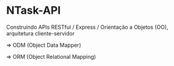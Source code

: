 # NTask-API
Construindo APIs RESTful / Express / Orientação a Objetos (OO), arquitetura cliente-servidor

=> ODM (Object Data Mapper)

=> ORM (Object Relational Mapping)
 